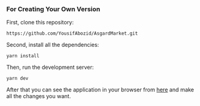 ### For Creating Your Own Version

First, clone this repository:

`https://github.com/YousifAbozid/AsgardMarket.git`

Second, install all the dependencies:

`yarn install`

Then, run the development server:

`yarn dev`

After that you can see the application in your browser from [here](http://localhost:3000) and make all the changes you want.
